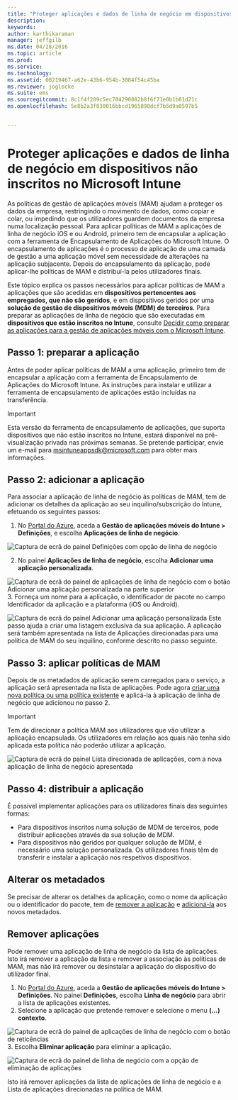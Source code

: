```yaml
---
title: "Proteger aplicações e dados de linha de negócio em dispositivos não inscritos | Microsoft Intune"
description: 
keywords: 
author: karthikaraman
manager: jeffgilb
ms.date: 04/28/2016
ms.topic: article
ms.prod: 
ms.service: 
ms.technology: 
ms.assetid: 00219467-a62e-43b6-954b-3084f54c45ba
ms.reviewer: joglocke
ms.suite: ems
ms.sourcegitcommit: 8c1f4f209c5ec704290882b8f6f71e0b1b01d21c
ms.openlocfilehash: 5e8b2a3f830016bbcd1965898dcf7b5d9a0597b5


---
```


# Proteger aplicações e dados de linha de negócio em dispositivos não inscritos no Microsoft Intune

As políticas de gestão de aplicações móveis (MAM) ajudam a proteger os dados da empresa, restringindo o movimento de dados, como copiar e colar, ou impedindo que os utilizadores guardem documentos da empresa numa localização pessoal.   Para aplicar políticas de MAM a aplicações de linha de negócio iOS e ou Android, primeiro tem de encapsular a aplicação com a ferramenta de Encapsulamento de Aplicações do Microsoft Intune.  O encapsulamento de aplicações é o processo de aplicação de uma camada de gestão a uma aplicação móvel sem necessidade de alterações na aplicação subjacente.  Depois do encapsulamento da aplicação, pode aplicar-lhe políticas de MAM e distribuí-la pelos utilizadores finais.  

Este tópico explica os passos necessários para aplicar políticas de MAM a aplicações que são acedidas em **dispositivos pertencentes aos empregados, que não são geridos**, e em dispositivos geridos por uma **solução de gestão de dispositivos móveis (MDM) de terceiros**.  Para preparar as aplicações de linha de negócio que são executadas em **dispositivos que estão inscritos no Intune**, consulte [Decidir como preparar as aplicações para a gestão de aplicações móveis com o Microsoft Intune](decide-how-to-prepare-apps-for-mobile-application-management-with-microsoft-intune.md).
##  Passo 1: preparar a aplicação
Antes de poder aplicar políticas de MAM a uma aplicação, primeiro tem de encapsular a aplicação com a ferramenta de Encapsulamento de Aplicações do Microsoft Intune.  As instruções para instalar e utilizar a ferramenta de encapsulamento de aplicações estão incluídas na transferência.  
>[!IMPORTANT]  
>Esta versão da ferramenta de encapsulamento de aplicações, que suporta dispositivos que não estão inscritos no Intune, estará disponível na pré-visualização privada nas próximas semanas. Se pretende participar, envie um e-mail para msintuneappsdk@microsoft.com para obter mais informações.

## Passo 2: adicionar a aplicação

Para associar a aplicação de linha de negócio às políticas de MAM, tem de adicionar os detalhes da aplicação ao seu inquilino/subscrição do Intune, efetuando os seguintes passos:

1. No [Portal do Azure](https://portal.azure.com/), aceda a **Gestão de aplicações móveis do Intune > Definições**, e escolha **Aplicações de linha de negócio**.

  ![Captura de ecrã do painel Definições com opção de linha de negócio](../media/mam-azure-portal-lob-on-settings.png)

2. No painel **Aplicações de linha de negócio**, escolha **Adicionar uma aplicação personalizada**.

  ![Captura de ecrã do painel de aplicações de linha de negócio com o botão Adicionar uma aplicação personalizada na parte superior](../media/mam-azure-portal-add-lob-app-action.png)
3.  Forneça um nome para a aplicação, o identificador de pacote no campo Identificador da aplicação e a plataforma (iOS ou Android).

  ![Captura de ecrã do painel Adicionar uma aplicação personalizada ](../media/mam-azure-portal-add-app-details.png) Este passo ajuda a criar uma listagem exclusiva da sua aplicação.  A aplicação será também apresentada na lista de Aplicações direcionadas para uma política de MAM do seu inquilino, conforme descrito no passo seguinte.

## Passo 3: aplicar políticas de MAM
Depois de os metadados de aplicação serem carregados para o serviço, a aplicação será apresentada na lista de aplicações.  Pode agora [criar uma nova política ou uma política existente](create-and-deploy-mobile-app-management-policies-with-microsoft-intune.md) e aplicá-la à aplicação de linha de negócio que adicionou no passo 2.

>[!IMPORTANT]
>Tem de direcionar a política MAM aos utilizadores que vão utilizar a aplicação encapsulada.  Os utilizadores em relação aos quais não tenha sido aplicada esta política não poderão utilizar a aplicação.


  ![Captura de ecrã do painel Lista direcionada de aplicações, com a nova aplicação de linha de negócio apresentada](../media/mam-azure-portal-lob-on-targeted-app-list.png)
## Passo 4: distribuir a aplicação
É possível implementar aplicações para os utilizadores finais das seguintes formas:
* Para dispositivos inscritos numa solução de MDM de terceiros, pode distribuir aplicações através da sua solução de MDM.
* Para dispositivos não geridos por qualquer solução de MDM, é necessário uma solução personalizada. Os utilizadores finais têm de transferir e instalar a aplicação nos respetivos dispositivos.

## Alterar os metadados
Se precisar de alterar os detalhes da aplicação, como o nome da aplicação ou o identificador do pacote, tem de [remover a aplicação](#remove-apps) e [adicioná-la](#step-2-add-the-app) aos novos metadados.

##  Remover aplicações
Pode remover uma aplicação de linha de negócio da lista de aplicações.  Isto irá remover a aplicação da lista e remover a associação às políticas de MAM, mas não irá remover ou desinstalar a aplicação do dispositivo do utilizador final.  

1.  No [Portal do Azure](https://portal.azure.com/), aceda a **Gestão de aplicações móveis do Intune > Definições**.  No painel **Definições**, escolha **Linha de negócio** para abrir a lista de aplicações existentes.  
2.  Selecione a aplicação que pretende remover e selecione o menu **(…) contexto**.

  ![Captura de ecrã do painel de aplicações de linha de negócio com o botão de reticências](../media/mam-azure-portal-lob-context-menu.png)
3.  Escolha **Eliminar aplicação** para eliminar a aplicação.

  ![Captura de ecrã do painel de linha de negócio com a opção de eliminação de aplicações](../media/mam-azure-portal-delete-app.png)

  Isto irá remover aplicações da lista de aplicações de linha de negócio e a Lista de aplicações direcionadas na política de MAM.



<!--HONumber=Jul16_HO2-->


